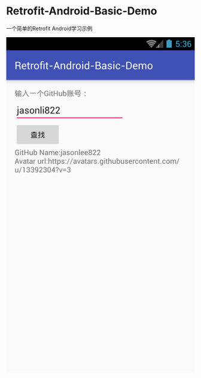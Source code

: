 # Retrofit-Android-Basic-Demo
一个简单的Retrofit Android学习示例

![screenshot](https://github.com/jasonli822/Retrofit-Android-Basic-Demo/blob/master/screenshot/device-2016-02-18-173648.png)
